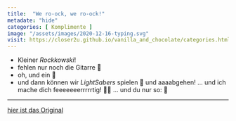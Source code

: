 ```yaml
--- 
title:  "We ro-ock, we ro-ock!"
metadate: "hide"
categories: [ Komplimente ]
image: "/assets/images/2020-12-16-typing.svg"
visit: https://closer2u.github.io/vanilla_and_chocolate/categories.html#komplimente
---
```


- Kleiner *Rockkowski*!
 - fehlen nur noch die Gitarre 🎸
 - oh, und ein 🎤
  - und dann können wir *LightSabers* spielen 🕺 und aaaabgehen!
  ... und ich mache dich feeeeeeerrrrrtig! 🙇‍♀️
 ... und du nur so: 🤦

***

[hier ist das Original](https://closer2u.github.io/vanilla_and_chocolate/categories.html#komplimente)
